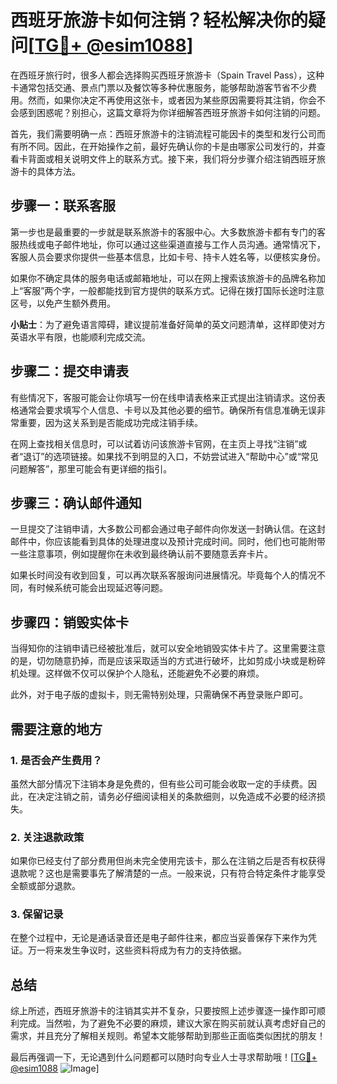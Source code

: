 # 西班牙旅游卡如何注销？轻松解决你的疑问[[TG💪+ @esim1088](https://t.me/s/esim1088)]

在西班牙旅行时，很多人都会选择购买西班牙旅游卡（Spain Travel Pass），这种卡通常包括交通、景点门票以及餐饮等多种优惠服务，能够帮助游客节省不少费用。然而，如果你决定不再使用这张卡，或者因为某些原因需要将其注销，你会不会感到困惑呢？别担心，这篇文章将为你详细解答西班牙旅游卡如何注销的问题。

首先，我们需要明确一点：西班牙旅游卡的注销流程可能因卡的类型和发行公司而有所不同。因此，在开始操作之前，最好先确认你的卡是由哪家公司发行的，并查看卡背面或相关说明文件上的联系方式。接下来，我们将分步骤介绍注销西班牙旅游卡的具体方法。

## 步骤一：联系客服

第一步也是最重要的一步就是联系旅游卡的客服中心。大多数旅游卡都有专门的客服热线或电子邮件地址，你可以通过这些渠道直接与工作人员沟通。通常情况下，客服人员会要求你提供一些基本信息，比如卡号、持卡人姓名等，以便核实身份。

如果你不确定具体的服务电话或邮箱地址，可以在网上搜索该旅游卡的品牌名称加上“客服”两个字，一般都能找到官方提供的联系方式。记得在拨打国际长途时注意区号，以免产生额外费用。

**小贴士**：为了避免语言障碍，建议提前准备好简单的英文问题清单，这样即使对方英语水平有限，也能顺利完成交流。

## 步骤二：提交申请表

有些情况下，客服可能会让你填写一份在线申请表格来正式提出注销请求。这份表格通常会要求填写个人信息、卡号以及其他必要的细节。确保所有信息准确无误非常重要，因为这关系到是否能成功完成注销手续。

在网上查找相关信息时，可以试着访问该旅游卡官网，在主页上寻找“注销”或者“退订”的选项链接。如果找不到明显的入口，不妨尝试进入“帮助中心”或“常见问题解答”，那里可能会有更详细的指引。

## 步骤三：确认邮件通知

一旦提交了注销申请，大多数公司都会通过电子邮件向你发送一封确认信。在这封邮件中，你应该能看到具体的处理进度以及预计完成时间。同时，他们也可能附带一些注意事项，例如提醒你在未收到最终确认前不要随意丢弃卡片。

如果长时间没有收到回复，可以再次联系客服询问进展情况。毕竟每个人的情况不同，有时候系统可能会出现延迟等问题。

## 步骤四：销毁实体卡

当得知你的注销申请已经被批准后，就可以安全地销毁实体卡片了。这里需要注意的是，切勿随意扔掉，而是应该采取适当的方式进行破坏，比如剪成小块或是粉碎机处理。这样做不仅可以保护个人隐私，还能避免不必要的麻烦。

此外，对于电子版的虚拟卡，则无需特别处理，只需确保不再登录账户即可。

## 需要注意的地方

### 1. 是否会产生费用？
虽然大部分情况下注销本身是免费的，但有些公司可能会收取一定的手续费。因此，在决定注销之前，请务必仔细阅读相关的条款细则，以免造成不必要的经济损失。

### 2. 关注退款政策
如果你已经支付了部分费用但尚未完全使用完该卡，那么在注销之后是否有权获得退款呢？这也是需要事先了解清楚的一点。一般来说，只有符合特定条件才能享受全额或部分退款。

### 3. 保留记录
在整个过程中，无论是通话录音还是电子邮件往来，都应当妥善保存下来作为凭证。万一将来发生争议时，这些资料将成为有力的支持依据。

## 总结

综上所述，西班牙旅游卡的注销其实并不复杂，只要按照上述步骤逐一操作即可顺利完成。当然啦，为了避免不必要的麻烦，建议大家在购买前就认真考虑好自己的需求，并且充分了解相关规则。希望本文能够帮助到那些正面临类似困扰的朋友！

最后再强调一下，无论遇到什么问题都可以随时向专业人士寻求帮助哦！[[TG💪+ @esim1088](https://t.me/s/esim1088) ![Image](https://i.postimg.cc/4NQfJmqS/Snipaste-2025-05-13-00-14-12.png)]